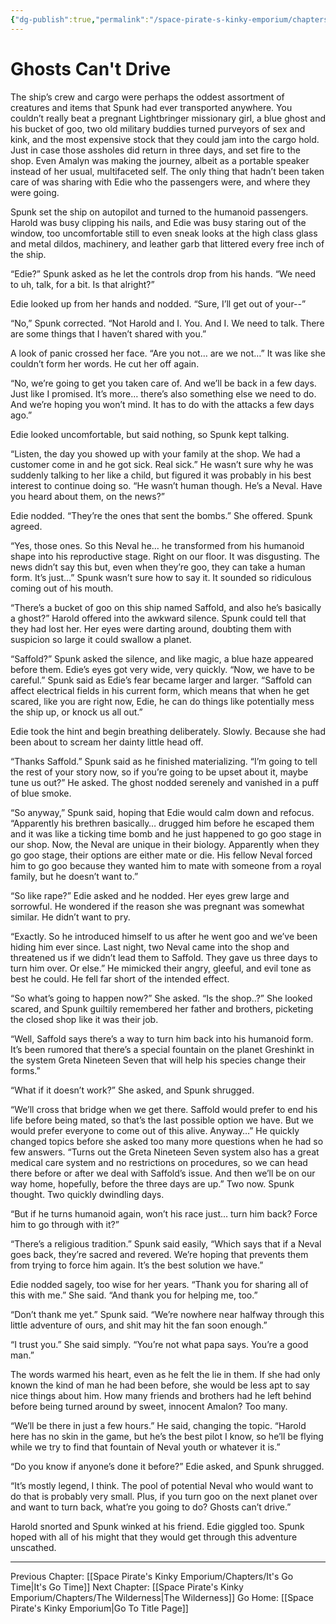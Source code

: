 ```yaml
---
{"dg-publish":true,"permalink":"/space-pirate-s-kinky-emporium/chapters/ghosts-can-t-drive/"}
---
```


# Ghosts Can't Drive

The ship’s crew and cargo were perhaps the oddest assortment of creatures and items that Spunk had ever transported anywhere. You couldn’t really beat a pregnant Lightbringer missionary girl, a blue ghost and his bucket of goo, two old military buddies turned purveyors of sex and kink, and the most expensive stock that they could jam into the cargo hold. Just in case those assholes did return in three days, and set fire to the shop. Even Amalyn was making the journey, albeit as a portable speaker instead of her usual, multifaceted self. The only thing that hadn’t been taken care of was sharing with Edie who the passengers were, and where they were going. 

Spunk set the ship on autopilot and turned to the humanoid passengers. Harold was busy clipping his nails, and Edie was busy staring out of the window, too uncomfortable still to even sneak looks at the high class glass and metal dildos, machinery, and leather garb that littered every free inch of the ship. 

“Edie?” Spunk asked as he let the controls drop from his hands. “We need to uh, talk, for a bit. Is that alright?” 

Edie looked up from her hands and nodded. “Sure, I’ll get out of your--”

“No,” Spunk corrected. “Not Harold and I. You. And I. We need to talk. There are some things that I haven’t shared with you.” 

A look of panic crossed her face. “Are you not… are we not…” It was like she couldn’t form her words. He cut her off again.

“No, we’re going to get you taken care of. And we’ll be back in a few days. Just like I promised. It’s more… there’s also something else we need to do. And we’re hoping you won’t mind. It has to do with the attacks a few days ago.” 

Edie looked uncomfortable, but said nothing, so Spunk kept talking. 

“Listen, the day you showed up with your family at the shop. We had a customer come in and he got sick. Real sick.” He wasn’t sure why he was suddenly talking to her like a child, but figured it was probably in his best interest to continue doing so. “He wasn’t human though. He’s a Neval. Have you heard about them, on the news?” 


Edie nodded. “They’re the ones that sent the bombs.” She offered. Spunk agreed.

“Yes, those ones. So this Neval he… he transformed from his humanoid shape into his reproductive stage. Right on our floor. It was disgusting. The news didn’t say this but, even when they’re goo, they can take a human form. It’s just…” Spunk wasn’t sure how to say it. It sounded so ridiculous coming out of his mouth.

“There’s a bucket of goo on this ship named Saffold, and also he’s basically a ghost?” Harold offered into the awkward silence. Spunk could tell that they had lost her. Her eyes were darting around, doubting them with suspicion so large it could swallow a planet. 

“Saffold?” Spunk asked the silence, and like magic, a blue haze appeared before them. Edie’s eyes got very wide, very quickly. “Now, we have to be careful.” Spunk said as Edie’s fear became larger and larger. “Saffold can affect electrical fields in his current form, which means that when he get scared, like you are right now, Edie, he can do things like potentially mess the ship up, or knock us all out.” 

Edie took the hint and begin breathing deliberately. Slowly. Because she had been about to scream her dainty little head off. 

“Thanks Saffold.” Spunk said as he finished materializing. “I’m going to tell the rest of your story now, so if you’re going to be upset about it, maybe tune us out?” He asked. The ghost nodded serenely and vanished in a puff of blue smoke. 

“So anyway,” Spunk said, hoping that Edie would calm down and refocus. “Apparently his brethren basically… drugged him before he escaped them and it was like a ticking time bomb and he just happened to go goo stage in our shop. Now, the Neval are unique in their biology. Apparently when they go goo stage, their options are either mate or die. His fellow Neval forced him to go goo because they wanted him to mate with someone from a royal family, but he doesn’t want to.”

“So like rape?” Edie asked and he nodded. Her eyes grew large and sorrowful. He wondered if the reason she was pregnant was somewhat similar. He didn’t want to pry. 

“Exactly. So he introduced himself to us after he went goo and we’ve been hiding him ever since. Last night, two Neval came into the shop and threatened us if we didn’t lead them to Saffold. They gave us three days to turn him over. Or else.” He mimicked their angry, gleeful, and evil tone as best he could. He fell far short of the intended effect. 

“So what’s going to happen now?” She asked. “Is the shop..?” She looked scared, and Spunk guiltily remembered her father and brothers, picketing the closed shop like it was their job. 

“Well, Saffold says there’s a way to turn him back into his humanoid form. It’s been rumored that there’s a special fountain on the planet Greshinkt in the system Greta Nineteen Seven that will help his species change their forms.”

“What if it doesn’t work?” She asked, and Spunk shrugged. 

“We’ll cross that bridge when we get there. Saffold would prefer to end his life before being mated, so that’s the last possible option we have. But we would prefer everyone to come out of this alive. Anyway…” He quickly changed topics before she asked too many more questions when he had so few answers. “Turns out the Greta Nineteen Seven system also has a great medical care system and no restrictions on procedures, so we can head there before or after we deal with Saffold’s issue. And then we’ll be on our way home, hopefully, before the three days are up.” Two now. Spunk thought. Two quickly dwindling days. 

“But if he turns humanoid again, won’t his race just… turn him back? Force him to go through with it?”

“There’s a religious tradition.” Spunk said easily, “Which says that if a Neval goes back, they’re sacred and revered. We’re hoping that prevents them from trying to force him again. It’s the best solution we have.”

Edie nodded sagely, too wise for her years. “Thank you for sharing all of this with me.” She said. “And thank you for helping me, too.” 

“Don’t thank me yet.” Spunk said. “We’re nowhere near halfway through this little adventure of ours, and shit may hit the fan soon enough.”

“I trust you.” She said simply. “You’re not what papa says. You’re a good man.” 

The words warmed his heart, even as he felt the lie in them. If she had only known the kind of man he had been before, she would be less apt to say nice things about him. How many friends and brothers had he left behind before being turned around by sweet, innocent Amalon? Too many. 

“We’ll be there in just a few hours.” He said, changing the topic. “Harold here has no skin in the game, but he’s the best pilot I know, so he’ll be flying while we try to find that fountain of Neval youth or whatever it is.”

“Do you know if anyone’s done it before?” Edie asked, and Spunk shrugged.

“It’s mostly legend, I think. The pool of potential Neval who would want to do that is probably very small. Plus, if you turn goo on the next planet over and want to turn back, what’re you going to do? Ghosts can’t drive.”  

Harold snorted and Spunk winked at his friend. Edie giggled too. Spunk hoped with all of his might that they would get through this adventure unscathed. 


---
Previous Chapter: [[Space Pirate's Kinky Emporium/Chapters/It's Go Time\|It's Go Time]]
Next Chapter: [[Space Pirate's Kinky Emporium/Chapters/The Wilderness\|The Wilderness]]
Go Home: [[Space Pirate's Kinky Emporium\|Go To Title Page]]
  

